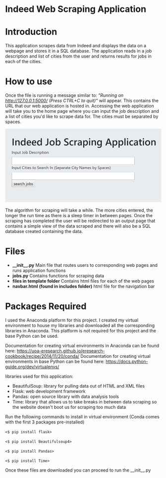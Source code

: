 # **Indeed Web Scraping Application**

# **Introduction**
This application scrapes data from Indeed and displays the data on a webpage and stores it in a SQL database.
The application reads in a job description and list of cities from the user and returns results for jobs in 
each of the cities.

# **How to use**
Once the file is running a message similar to:  *"Running on http://127.0.0.1:5000/ (Press CTRL+C to quit)"* 
will appear. This contains the URL that our web application is hosted in. 
Accessing the web application will take you to the home page where you can input the job description and
a list of cities you'd like to scrape data for. The cities must be separated by spaces.

![Job Scraping Image](/Images/search_page.PNG)

The algorithm for scraping will take a while. The more cities entered, the longer the run time as there is a sleep
timer in between pages. Once the scraping has completed the user will be redirected to an output page that contains
a simple view of the data scraped and there will also be a SQL database created containing the data.

# **Files**
* **\_\_init\_\_.py**
	Main file that routes users to corresponding web pages and runs application functions
* **jobs.py**
	Contains functions for scraping data
* **files in template folder**
	Contains html files for each of the web pages
* **navbar.html (found in includes folder)**
	html file for the navigation bar

# **Packages Required**
I used the Anaconda platform for this project. I created my virtual environment to house my libraries and 
downloaded all the corresponding libraries in Anaconda. This platform is not required for this project and
the base Python can be used.

Documentation for creating virtual environments in Anaconda can be found here:
https://uoa-eresearch.github.io/eresearch-cookbook/recipe/2014/11/20/conda/
Documentation for creating virtual environments in base Python can be found here:
https://docs.python-guide.org/dev/virtualenvs/

libraries used for this application:
* BeautifulSoup: library for pulling data out of HTML and XML files
* Flask: web development framework
* Pandas: open source library with data analysis tools
* Time: library that allows us to take breaks in between data scraping so the website doesn't boot 
us for scraping too much data

Run the following commands to install in virtual environment (Conda comes with the first 3 packages pre-installed)

`<$ pip install flask>`

`<$ pip install Beautifulsoup4>` 

`<$ pip install Pandas>`

`<$ pip install Time>`

Once these files are downloaded you can proceed to run the \_\_init\_\_.py
